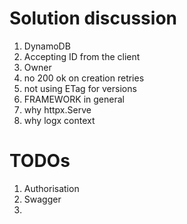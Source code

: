 # Solution discussion

1. DynamoDB
2. Accepting ID from the client
3. Owner
4. no 200 ok on creation retries
5. not using ETag for versions
6. FRAMEWORK in general
6. why httpx.Serve
7. why logx context

# TODOs

1. Authorisation
2. Swagger
3. 
